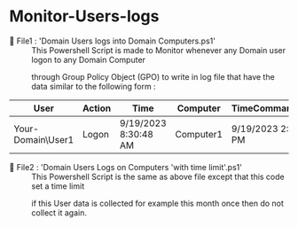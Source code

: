 # Monitor-Users-logs
<dl>
        <dt>📂 File1 : 'Domain Users logs into Domain Computers.ps1'</dt>
        <dd>This Powershell Script is made to Monitor whenever any Domain user logon to any Domain Computer  
            
 through Group Policy Object (GPO) to write in log file that have the data similar to the following form :  </dd>
        
User      |         Action | Time                 | Computer   |   TimeCommandRun      
----      |         ------ | ----                 | --------   |   --------------      
Your-Domain\User1 | Logon  | 9/19/2023 8:30:48 AM | Computer1  |   9/19/2023 2:01:23 PM
</dl>
<dl>
        <dt>📂 File2 : 'Domain Users Logs on Computers 'with time limit'.ps1'</dt>
        <dd>This Powershell Script is the same as above file except that this code set a time limit
                
 if this User data is collected for example this month once then do not collect it again.</dd>
</dl>
